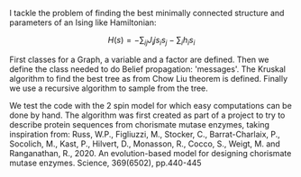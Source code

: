 I tackle the problem of finding the best minimally connected structure and parameters of an Ising like Hamiltonian:

$$H(s)=-\sum_{ij}J_ij s_is_j - \sum_i h_i s_i$$

First classes for a Graph, a variable and a factor are defined. Then we define the class needed to do Belief propagation: 'messages'. 
The Kruskal algorithm to find the best tree as from Chow Liu theorem is defined.
Finally we use a recursive algorithm to sample from the tree.

We test the code with the 2 spin model for which easy computations can be done by hand.
The algorithm was first created as part of a project to try to describe protein sequences from chorismate mutase enzymes, taking inspiration from: Russ, W.P., Figliuzzi, M., Stocker, C., Barrat-Charlaix, P., Socolich, M., Kast, P., Hilvert, D., Monasson, R.,
Cocco, S., Weigt, M. and Ranganathan, R., 2020. An evolution-based model for designing chorismate mutase enzymes. Science, 369(6502), pp.440-445
